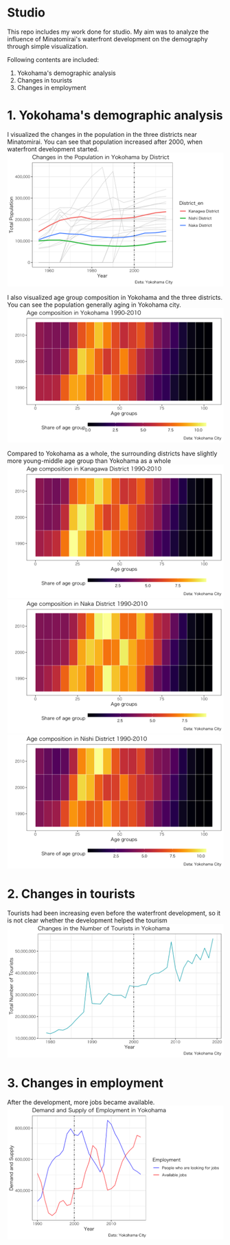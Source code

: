 # Studio

This repo includes my work done for studio.
My aim was to analyze the influence of Minatomirai's waterfront development on the demography through simple visualization.

Following contents are included:
1. Yokohama's demographic analysis
2. Changes in tourists
3. Changes in employment

# 1. Yokohama's demographic analysis
  I visualized the changes in the population in the three districts near Minatomirai. You can see that population increased after 2000, when waterfront development started. 
![Change in the Population](Yokohama_demographic_analysis/ChangeinPopulation.png "Logo Title Text 1")
  
  I also visualized age group composition in Yokohama and the three districts. You can see the population generally aging in Yokohama city.
  ![Age Group Composition in Yokohama](Yokohama_demographic_analysis/Age_Heatmap_Yokohama.png)
  
  Compared to Yokohama as a whole, the surrounding districts have slightly more young-middle age group than Yokohama as a whole
  ![Age Group Composition in Kanagawa district](Yokohama_demographic_analysis/Age_Heatmap_Kanagawa_District.png)
  ![Age Group Composition in Naka district](Yokohama_demographic_analysis/Age_Heatmap_Naka_District.png)
  ![Age Group Composition in Nishi district](Yokohama_demographic_analysis/Age_Heatmap_Nishi_District.png)
  
# 2. Changes in tourists
 Tourists had been increasing even before the waterfront development, so it is not clear whether the development helped the tourism
 ![Age Group Composition in Nishi district](Yokohama_demographic_analysis/ChangeinTourists.png)
 
# 3. Changes in employment
 After the development, more jobs became available.
 ![Demand and Supply of Employment in Yokohama](Yokohama_demographic_analysis/ChangeinEmployment.png)
  
